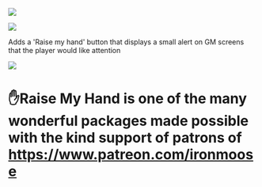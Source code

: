 ![](https://img.shields.io/badge/Foundry-v0.7.9-informational)
<!--- Downloads @ Latest Badge -->
<!--- replace <user>/<repo> with your username/repository -->
<!--- ![Latest Release Download Count](https://img.shields.io/github/downloads/<user>/<repo>/latest/module.zip) -->

<!--- Forge Bazaar Install % Badge -->
<!--- replace <your-module-name> with the `name` in your manifest -->
<!--- ![Forge Installs](https://img.shields.io/badge/dynamic/json?label=Forge%20Installs&query=package.installs&suffix=%25&url=https%3A%2F%2Fforge-vtt.com%2Fapi%2Fbazaar%2Fpackage%2F<your-module-name>&colorB=4aa94a) -->

![](https://media.discordapp.net/attachments/635971586444492835/803282550944038963/raisemyhand_cover.png)

Adds a 'Raise my hand' button that displays a small alert on GM screens that the player would like attention

![](https://c10.patreonusercontent.com/3/eyJxIjoxMDAsIndlYnAiOjB9/patreon-media/p/post/46513729/bd9249089e2d48e08eb946470e84e960/1.gif?token-time=1614199072&amp;token-hash=IAKXnN7FH3Bu89FPQYW__ncyrgz5GNSXOWcll8KKTT4%3D)

# ✋Raise My Hand is one of the many wonderful packages made possible with the kind support of patrons of https://www.patreon.com/ironmoose
